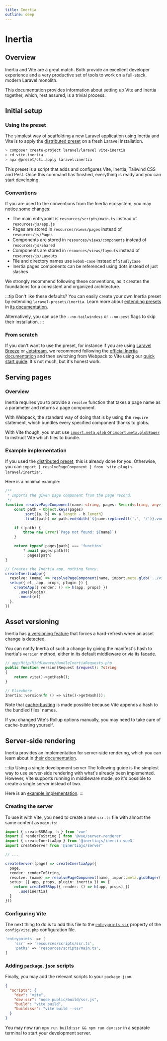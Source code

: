 ```yaml
---
title: Inertia
outline: deep
---
```


# Inertia

## Overview

Inertia and Vite are a great match. Both provide an excellent developer experience and a very productive set of tools to work on a full-stack, modern Laravel monolith.

This documentation provides information about setting up Vite and Inertia together, which, rest assured, is a trivial process.

## Initial setup

### Using the preset

The simplest way of scaffolding a new Laravel application using Inertia and Vite is to apply the [distributed preset](https://github.com/laravel-presets/inertia) on a fresh Laravel installation. 

```sh
> composer create-project laravel/laravel vite-inertia
> cd vite-inertia
> npx @preset/cli apply laravel:inertia
```

This preset is a script that adds and configures Vite, Inertia, Tailwind CSS and Pest. Once this command has finished, everything is ready and you can start developing.

### Conventions

If you are used to the conventions from the Inertia ecosystem, you may notice some changes:
- The main entrypoint is `resources/scripts/main.ts` instead of `resources/js/app.js`
- Pages are stored in `resources/views/pages` instead of `resources/js/Pages`
- Components are stored in `resources/views/components` instead of `resources/js/Shared`
- Components are stored in `resources/views/layouts` instead of `resources/js/Layouts`
- File and directory names use `kebab-case` instead of `StudlyCase`
- Inertia pages components can be referenced using dots instead of just slashes

We strongly recommend following these conventions, as it creates the foundations for a consistent and organized architecture.

:::tip Don't like these defaults?
You can easily create your own Inertia preset by extending `laravel-presets/inertia`. Learn more about [extending presets](https://preset.dev/actions/apply-nested-preset) in [its documentation](https://preset.dev).

Alternatively, you can use the `--no-tailwindcss` or `--no-pest` flags to skip their installation.
:::

### From scratch

If you don't want to use the preset, for instance if you are using [Laravel Breeze](https://github.com/laravel/breeze) or [Jetstream](https://github.com/laravel/jetstream), we recommend following the [official Inertia documentation](https://inertiajs.com/) and then switching from Webpack to Vite using our [quick start guide](/guide/quick-start#in-an-existing-project). It's not much, but it's honest work.

## Serving pages

### Overview

Inertia requires you to provide a `resolve` function that takes a page name as a parameter and returns a page component.

With Webpack, the standard way of doing that is by using the `require` statement, which bundles every specified component thanks to globs. 

With Vite though, you must use [`import.meta.glob` or `import.meta.globEager`](https://vitejs.dev/guide/features.html#glob-import) to instruct Vite which files to bundle.

### Example implementation

If you used the [distributed preset](/guide/extra-topics/inertia#initial-setup), this is already done for you. Otherwise, you can `import { resolvePageComponent } from 'vite-plugin-laravel/inertia'`.

Here is a minimal example:

```ts
/**
 * Imports the given page component from the page record.
 */
function resolvePageComponent(name: string, pages: Record<string, any>) {
	const path = Object.keys(pages)
		.sort((a, b) => a.length - b.length)
		.find((path) => path.endsWith(`${name.replaceAll('.', '/')}.vue`))

	if (!path) {
		throw new Error(`Page not found: ${name}`)
	}

	return typeof pages[path] === 'function'
		? await pages[path]()
		: pages[path]
}

// Creates the Inertia app, nothing fancy.
createInertiaApp({
  resolve: (name) => resolvePageComponent(name, import.meta.glob('../views/pages/**/*.vue')),
  setup({ el, app, props, plugin }) {
    createApp({ render: () => h(app, props) })
      .use(plugin)
      .mount(el)
  },
})
```

## Asset versioning

Inertia has [a versioning feature](https://inertiajs.com/asset-versioning) that forces a hard-refresh when an asset change is detected.

You can notify Inertia of such a change by giving the manifest's hash to Inertia's `version` method, either in its default middleware or via its facade.

```php
// app/Http/Middleware/HandleInertiaRequests.php
public function version(Request $request): ?string
{
    return vite()->getHash();
}

// Elsewhere
Inertia::version(fn () => vite()->getHash());
```

Note that [cache-busting](https://www.keycdn.com/support/what-is-cache-busting) is made possible because Vite appends a hash to the bundled files' names. 

If you changed Vite's Rollup options manually, you may need to take care of cache-busting yourself.

## Server-side rendering

Inertia provides an implementation for server-side rendering, which you can learn about in [their documentation](https://inertiajs.com/server-side-rendering).

:::tip Using a single development server
The following guide is the simplest way to use server-side rendering with what's already been implemented. However, Vite supports running in middleware mode, so it's possible to create a single server instead of two.

Here is an [example implementation](https://gist.github.com/innocenzi/48d95f99acc70ce8f763112f23147bdb).
:::

### Creating the server

To use it with Vite, you need to create a new `ssr.ts` file with almost the same content as `main.ts`:

```ts {1,4,8,13}
import { createSSRApp, h } from 'vue'
import { renderToString } from '@vue/server-renderer'
import { createInertiaApp } from '@inertiajs/inertia-vue3'
import createServer from '@inertiajs/server'

// ...

createServer((page) => createInertiaApp({
  page,
  render: renderToString,
  resolve: (name) => resolvePageComponent(name, import.meta.globEager('../views/pages/**/*.vue')),
  setup: ({ app, props, plugin: inertia }) => {
    return createSSRApp({ render: () => h(app, props) })
      .use(inertia)
  }
}))
```

### Configuring Vite

The next thing to do is to add this file to the [`entrypoints.ssr`](/configuration/laravel-package#ssr) property of the `config/vite.php` configuration file.

```php
'entrypoints' => [
    'ssr' => 'resources/scripts/ssr.ts',
    'paths' => 'resources/scripts/main.ts',
]
```

### Adding `package.json` scripts

Finally, you may add the relevant scripts to your `package.json`.

```json
{
  "scripts": {
    "dev": "vite",
    "dev:ssr": "node public/build/ssr.js",
    "build": "vite build",
    "build:ssr": "vite build --ssr"
  }
}
```

You may now run `npm run build:ssr && npm run dev:ssr` in a separate terminal to start your development server.
